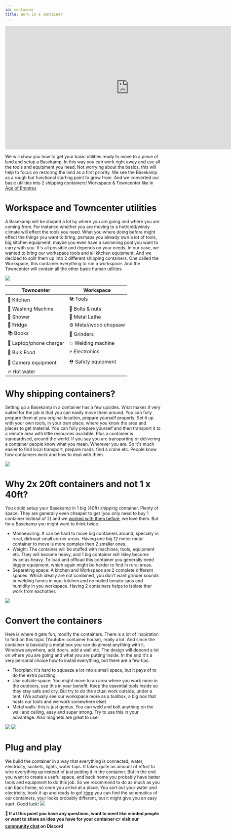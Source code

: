 ```yaml
---
id: container
title: Work in a container
---
```

<div class="videocontainer">
  <iframe width="800" height="400" src="https://www.youtube.com/embed/bjU7QKcEUFY" frameborder="0" allow="accelerometer; autoplay; encrypted-media; gyroscope; picture-in-picture" allowfullscreen></iframe>
</div>


We will show you how to get your basic utilities ready to move to a piece of land and setup a Basekamp. In this way you can work right away and use all the tools and equipment you need. Not worrying about the basics, this will help to focus on restoring the land as a first priority. We see the Basekamp as a rough but functional starting point to grow from. And we converted our basic utilities into 2 shipping containers! Workspace & Towncenter like in [Age of Empires](https://bit.ly/2Z5vidU)



# Workspace and Towncenter utilities
A Basekamp will be shaped a lot by where you are going and where you are coming from. For instance whether you are moving to a hot/cold/windy climate will effect the tools you need. What you where doing before might effect the things you want to bring, perhaps you already own a lot of tools, big kitchen equipment, maybe you even have a swimming pool you want to carry with you. It's all possible and depends on your needs. In our case, we wanted to bring our workspace tools and all kitchen equipment. And we decided to split them up into 2 different shipping containers. One called the Workspace, this container everything to run a workspace. And the Towncenter will contain all the other basic human utilities.

<img src="../assets/move/container-overview.jpg"/>

|      Towncenter       |        Workspace     |
|-----------------|---------------------|
|  🍳 Kitchen  |  🛠 Tools |
|  👕 Washing Machine  |  🔩 Bolts & nuts |
|  🚿 Shower  |  📐 Metal Lathe |
|  🥦 Fridge  |  ⚙️ Metal/wood chopsaw |
|  📚 Books  | 🎻 Grinders  |
|  🔌 Laptop/phone charger  | 💥 Welding machine  |
|  🍫 Bulk Food | ⚡️ Electronics  |
|  🎥  Camera equipment  | ⛑ Safety equipment |
|  🔥 Hot water |   |



# Why shipping containers?
Setting up a Basekamp in a container has a few upsides. What makes it very suited for the job is that you can easily move them around. You can fully prepare them at you original location, prepare yourself properly. Set it up with your own tools, in your own place, where you know the area and places to get material. You can fully prepare yourself and then transport it to a remote area with little resources available. Plus a container is standardised, around the world. If you say you are transporting or delivering a container people know what you mean. Wherever you are. So it's much easier to find local transport, prepare roads, find a crane etc. People know how containers work and how to deal with them

<img src="../assets/move/container-transport.jpg"/>


# Why 2x 20ft containers and not 1 x 40ft?
You could setup your Basekamp in 1 big (40ft) shipping container. Plenty of space. They are generally even cheaper to get (you only need to buy 1 container instead of 2) and we [worked with them before](https://www.youtube.com/watch?v=Pf-foTVBmMQ), we love them. But for a Basekamp you might want to think twice.

- Manoeuvring: It can be hard to move big containers around, specially in rural, dirtroad small corner areas. Having one big 12 meter metal container to move is more complex then 2 smaller ones.
- Weight: The container will be stuffed with machines, tools, equipment etc. They will become heavy, and 1 big container will likley become twice as heavy. To load and offload this container you generally need bigger equipment, which again might be harder to find in rural areas.
- Separating space: A kitchen and Workspace are 2 complete different spaces. Which ideally are not combined, you don't want grinder sounds or welding fumes in your kitchen and no boiled tomato saus and humidity in you workspace. Having 2 containers helps to isolate ther work from eachother.

<img src="../assets/move/container-20vs40.png"/>


# Convert the containers
Here is where it gets fun, modify the containers. There is a lot of inspiration to find on this topic (Youtube: container house), really a lot. And since the container is basically a metal box you can do almost anything with it. Windows anywhere, add doors, add a wall etc. The design will depend a lot on where you are going and what you are putting inside. In the end it's a very personal choice how to install everything, but there are a few tips.
- Floorplan: It's hard to squeeze a lot into a small space, but it pays of to do the extra puzzling.
- Use outside space: You might move to an area where you work more in the outdoors, use this in your benefit. Keep the essential tools inside so they stay safe and dry. But try to do the actual work outside, under a tent. (We actually see our workspace more as a toolbox, a big box that hosts our tools and we work somewhere else)
- Metal walls: this is just genius. You can weld and bolt anything on the wall and ceiling, easy and super strong. Try to use this in your advantage. Also magnets are great to use!
<img src="../assets/move/container-paint.gif"/>
<img src="../assets/move/container-electronics.gif"/>


# Plug and play
We build the container in a way that everything is connected, water, electricity, sockets, lights, water taps. It takes quite an amount of effort to wire everything up instead of just putting it in the container. But in the end you want to create a useful space, and back home you probably have better tools and equipment to do this job. So we recommend to do as much as you can back home, so once you arrive at a place. You sort out your water and electricity, hook it up and ready to go! [Here](/academy/support/download)  you can find the schematics of our containers, your looks probably different, but it might give you an easy start. Good luck!
<img src="../assets/move/container-schematics.png"/>

**💬 If at this point you have any questions, want to meet like minded people or want to share an idea you have for your container 👉 visit our [community chat](https://discord.com/invite/SSBrzeR) on Discord**
